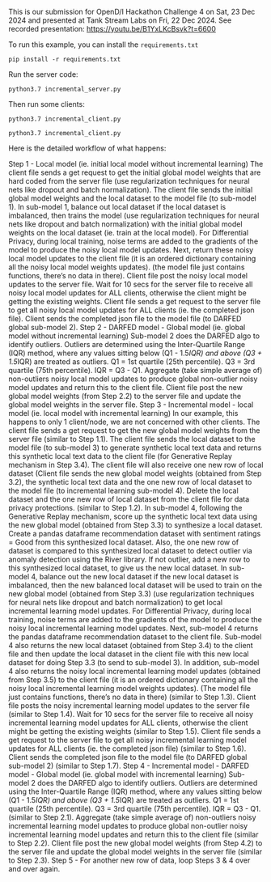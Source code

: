 This is our submission for OpenD/I Hackathon Challenge 4 on Sat, 23 Dec 2024 and presented at Tank Stream Labs on Fri, 22 Dec 2024.
See recorded presentation: https://youtu.be/B1YxLKcBsvk?t=6600

To run this example, you can install the `requirements.txt`

  `pip install -r requirements.txt`

Run the server code:

  `python3.7 incremental_server.py`


Then run some clients:

  `python3.7 incremental_client.py`

  `python3.7 incremental_client.py`

Here is the detailed workflow of what happens:

Step 1 - Local model (ie. initial local model without incremental learning)
The client file sends a get request to get the initial global model weights that are hard coded from the server file (use regularization techniques for neural nets like dropout and batch normalization).
The client file sends the initial global model weights and the local dataset to the model file (to sub-model 1). In sub-model 1, balance out local dataset if the local dataset is imbalanced, then trains the model (use regularization techniques for neural nets like dropout and batch normalization) with the initial global model weights on the local dataset (ie. train at the local model). For Differential Privacy, during local training, noise terms are added to the gradients of the model to produce the noisy local model updates. Next, return these noisy local model updates to the client file (it is an ordered dictionary containing all the noisy local model weights updates). (the model file just contains functions, there’s no data in there).
Client file post the noisy local model updates to the server file.
Wait for 10 secs for the server file to receive all noisy local model updates for ALL clients, otherwise the client might be getting the existing weights.
Client file sends a get request to the server file to get all noisy local model updates for ALL clients (ie. the completed json file).
Client sends the completed json file to the model file (to DARFED global sub-model 2).
Step 2 - DARFED model - Global model (ie. global model without incremental learning)
Sub-model 2 does the DARFED algo to identify outliers. Outliers are determined using the Inter-Quartile Range (IQR) method, where any values sitting below (Q1 - 1.5*IQR) and above (Q3 + 1.5*IQR) are treated as outliers. Q1 = 1st quartile (25th percentile). Q3 = 3rd quartile (75th percentile). IQR = Q3 - Q1.
Aggregate (take simple average of) non-outliers noisy local model updates to produce global non-outlier noisy model updates and return this to the client file.
Client file post the new global model weights (from Step 2.2) to the server file and update the global model weights in the server file.
Step 3 - Incremental model - local model (ie. local model with incremental learning)
In our example, this happens to only 1 client/node, we are not concerned with other clients.
The client file sends a get request to get the new global model weights from the server file (similar to Step 1.1).
The client file sends the local dataset to the model file (to sub-model 3) to generate synthetic local text data and returns this synthetic local text data to the client file (for Generative Replay mechanism in Step 3.4). The client file will also receive one new row of local dataset  (Client file sends the new global model weights (obtained from Step 3.2), the synthetic local text data and the one new row of local dataset to the model file (to incremental learning sub-model 4). Delete the local dataset and the one new row of local dataset from the client file for data privacy protections. (similar to Step 1.2).
In sub-model 4, following the Generative Replay mechanism, score up the synthetic local text data using the new global model (obtained from Step 3.3) to synthesize a local dataset. Create a pandas dataframe recommendation dataset with sentiment ratings = Good from this synthesized local dataset. Also, the one new row of dataset is compared to this synthesized local dataset to detect outlier via anomaly detection using the River library. If not outlier, add a new row to this synthesized local dataset, to give us the new local dataset. 
In sub-model 4, balance out the new local dataset if the new local dataset is imbalanced, then the new balanced local dataset will be used to train on the new global model (obtained from Step 3.3) (use regularization techniques for neural nets like dropout and batch normalization) to get local incremental learning model updates. For Differential Privacy, during local training, noise terms are added to the gradients of the model to produce the noisy local incremental learning model updates. Next, sub-model 4 returns the pandas dataframe recommendation dataset to the client file. Sub-model 4 also returns the new local dataset (obtained from Step 3.4) to the client file and then update the local dataset in the client file with this new local dataset for doing Step 3.3 (to send to sub-model 3). In addition, sub-model 4 also returns the noisy local incremental learning model updates (obtained from Step 3.5) to the client file (it is an ordered dictionary containing all the noisy local incremental learning model weights updates). (The model file just contains functions, there’s no data in there) (similar to Step 1.3).
Client file posts the noisy incremental learning model updates to the server file (similar to Step 1.4).
Wait for 10 secs for the server file to receive all noisy incremental learning model updates for ALL clients, otherwise the client might be getting the existing weights (similar to Step 1.5).
Client file sends a get request to the server file to get all noisy incremental learning model updates for ALL clients (ie. the completed json file) (similar to Step 1.6).
Client sends the completed json file to the model file (to DARFED global sub-model 2) (similar to Step 1.7).
Step 4 - Incremental model - DARFED model - Global model (ie. global model with incremental learning)
Sub-model 2 does the DARFED algo to identify outliers. Outliers are determined using the Inter-Quartile Range (IQR) method, where any values sitting below (Q1 - 1.5*IQR) and above (Q3 + 1.5*IQR) are treated as outliers. Q1 = 1st quartile (25th percentile). Q3 = 3rd quartile (75th percentile). IQR = Q3 - Q1. (similar to Step 2.1).
Aggregate (take simple average of) non-outliers noisy incremental learning model updates to produce global non-outlier noisy incremental learning model updates and return this to the client file (similar to Step 2.2).
Client file post the new global model weights (from Step 4.2) to the server file and update the global model weights in the server file (similar to Step 2.3).
Step 5 - For another new row of data, loop Steps 3 & 4 over and over again.
